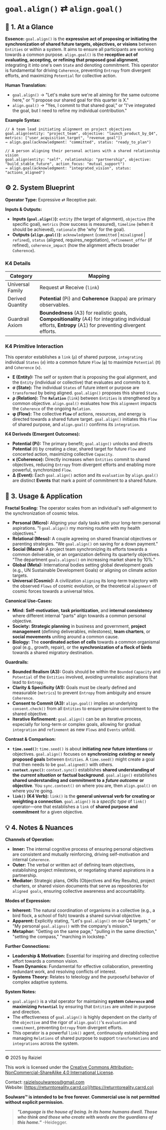 # `goal.align()` ⇄ `align.goal()`

## 📝 1. At a Glance

**Essence:** `goal.align()` is the **expressive act of proposing or initiating the synchronization of shared future targets, objectives, or visions** between `Entities` or within a system. It aims to ensure all participants are working towards a common purpose. `align.goal()` is the **receptive act of evaluating, accepting, or refining that proposed goal alignment**, integrating it into one's own `State` and denoting commitment. This operator is fundamental for driving `Coherence`, preventing `Entropy` from divergent efforts, and maximizing `Potential` for collective action.

**Human Translation:**

- `goal.align()` → "Let's make sure we're all aiming for the same outcome here," or "I propose our shared goal for this quarter is X."
- `align.goal()` → "Yes, I commit to that shared goal," or "I've integrated the goal, but I need to refine my individual contribution."

**Example Syntax:**

```
// A team lead initiating alignment on project objectives
goal.align(entity: "project_team", objective: "launch_product_by_Q4", metrics: ["user_acquisition_target", "revenue_goal"])
→ align.goal(acknowledgment: "committed", status: "ready_to_plan")

// A person aligning their personal actions with a shared relationship vision
goal.align(entity: "self", relationship: "partnership", objective: "build_stable_future", action_focus: "mutual_support")
→ align.goal(acknowledgment: "integrated_vision", status: "actions_aligned")
```

## ⚙️ 2. System Blueprint

**Operator Type:** Expressive ⇄ Receptive pair.

**Inputs & Outputs:**

- **Inputs (`goal.align()`):** `entity` (the target of alignment), `objective` (the specific goal), `metrics` (how success is measured), `timeline` (when it should be achieved), `rationale` (the 'why' for the goal).
- **Outputs (`align.goal()`):** `acknowledgment` (`committed` | `misaligned` | `refined`), `status` (aligned, requires_negotiation), `refinement_offer` (if refined), `coherence_impact` (how the alignment affects broader `Coherence`).

### K4 Details

| Category         | Mapping                                                      |
| ---------------- | ------------------------------------------------------------ |
| Universal Family | Request ⇄ Receive (`link`)                                   |
| Derived Quantity | **Potential** (Pi) and **Coherence** (kappa) are primary observables. |
| Guardrail Axiom  | **Boundedness** (A3) for realistic goals, **Compositionality** (A4) for integrating individual efforts, **Entropy** (A1) for preventing divergent efforts. |

### K4 Primitive Interaction

This operator establishes a `link` (`ρ`) of shared purpose, `integrating` individual `States` (`σ`) into a common future `Flow` (`φ`) to maximize `Potential` (`Π`) and `Coherence` (`κ`).

- **E (Entity):** The self or system that is proposing the goal alignment, and the `Entity` (individual or collective) that evaluates and commits to it.
- **σ (State):** The individual `States` of future intent or purpose are `transformed` by being aligned. `goal.align()` proposes this shared `State`.
- **ρ (Relation):** The **`Relation`** (`link`) between `Entities` is strengthened by a common objective. `align.goal()` evaluates how this `alignment` impacts the `Coherence` of the ongoing `Relation`.
- **φ (Flow):** The collective **`Flow`** of actions, resources, and energy is directed towards a shared future target. `goal.align()` initiates this `Flow` of shared purpose, and `align.goal()` confirms its `integration`.

**K4 Deriveds (Emergent Outcomes):**

- **Potential (**Pi**):** The primary benefit; `goal.align()` unlocks and directs **Potential** (`Π`) by creating a clear, shared target for future `Flow` and concerted action, maximizing collective `Capacity`.
- **κ (Coherence):** Directly increases when `Entities` commit to shared objectives, reducing `Entropy` from divergent efforts and enabling more powerful, synchronized `Flow`.
- **Δ (Event):** Each `goal.align()` action and its `evaluation` by `align.goal()` are distinct **Events** that mark a point of commitment to a shared future.

## 📖 3. Usage & Application

**Fractal Scaling:** The operator scales from an individual's self-alignment to the synchronization of cosmic telos.

- **Personal (Micro):** Aligning your daily tasks with your long-term personal aspirations. "I `goal.align()` my morning routine with my health objectives."
- **Relational (Meso):** A couple agreeing on shared financial objectives or parenting strategies. "We `goal.align()` on saving for a down payment."
- **Social (Macro):** A project team synchronizing its efforts towards a common deliverable, or an organization defining its quarterly objectives. "The department `goals.aligns()` on increasing market share by 10%."
- **Global (Meta):** International bodies setting global development goals (e.g., UN Sustainable Development Goals) or aligning on climate action targets.
- **Universal (Cosmic):** A civilization `aligning` its long-term trajectory with the observed `Flows` of cosmic evolution, or the theoretical `alignment` of cosmic forces towards a universal telos.

**Canonical Use-Cases:**

- **Mind:** **Self-motivation**, **task prioritization**, and **internal consistency** where different internal "parts" align towards a common personal objective.
- **Society:** **Strategic planning** in business and government, **project management** (defining deliverables, milestones), **team charters**, or **social movements** uniting around a common cause.
- **Biology:** The **coordinated action of cells** towards a common organismal goal (e.g., growth, repair), or the **synchronization of a flock of birds** towards a shared migratory destination.

**Guardrails:**

- **Bounded Realism (A3):** Goals should be within the `Bounded` `Capacity` and `Potential` of the `Entities` involved, avoiding unrealistic aspirations that lead to `Entropy`.
- **Clarity & Specificity (A1):** Goals must be clearly defined and measurable (`metrics`) to prevent `Entropy` from ambiguity and ensure `Coherence`.
- **Consent to Commit (A3):** `align.goal()` implies an underlying `consent.check()` from all `Entities` to ensure genuine commitment to the shared objective.
- **Iterative Refinement:** `goal.align()` can be an iterative process, especially for long-term or complex goals, allowing for gradual `integration` and `refinement` as new `Flows` and `Events` unfold.

**Contrast & Comparison:**

- **`time.seed()`:** `time.seed()` is about **initiating** ***new*** **future intentions** or objectives. `goal.align()` focuses on **synchronizing** ***existing*** **or newly proposed goals** between `Entities`. A `time.seed()` might create a goal that then needs to be `goal.aligned()` with others.
- **`context.sync()`:** `context.sync()` establishes **shared understanding of the** ***current situation*** **or factual background**. `goal.align()` establishes **shared understanding and commitment to a** ***future outcome*** **or objective**. You `sync.context()` on where you are, then `align.goal()` on where you're going.
- **`link()` (K4 Verb):** `link()` is the **general universal verb for creating or weighting a connection**. `goal.align()` is a *specific type* of `link()` operator—one that establishes a `link` of **shared purpose and commitment** for a given objective.

## 💡 4. Notes & Nuances

**Channels of Operation:**

- **Inner:** The internal cognitive process of ensuring personal objectives are consistent and mutually reinforcing, driving self-motivation and internal `Coherence`.
- **Outer:** The verbal or written act of defining team objectives, establishing project milestones, or negotiating shared aspirations in a partnership.
- **Mediator:** Strategic plans, OKRs (Objectives and Key Results), project charters, or shared vision documents that serve as repositories for `aligned goals`, ensuring collective awareness and accountability.

**Modes of Expression:**

- **Inherent:** The natural coordination of organisms in a collective (e.g., a bird flock, a school of fish) towards a shared survival objective.
- **Apparent:** Explicitly stating, "Let's `goal.align()` on our Q4 targets," or "My personal `goal.aligns()` with the company's mission."
- **Metaphor:** "Getting on the same page," "pulling in the same direction," "setting the compass," "marching in lockstep."

**Further Connections:**

- **Leadership & Motivation:** Essential for inspiring and directing collective effort towards a common vision.
- **Team Dynamics:** Fundamental for effective collaboration, preventing redundant work, and resolving conflicts of interest.
- **Systems Theory:** Relates to teleology and the purposeful behavior of complex adaptive systems.

**System Notes:**

- `goal.align()` is a vital operator for maintaining **system `Coherence` and maximizing `Potential`** by ensuring that `Entities` are united in purpose and direction.
- The effectiveness of `goal.align()` is highly dependent on the clarity of the `objective` and the rigor of `align.goal()`'s `evaluation` and `commitment`, preventing `Entropy` from divergent efforts.
- This operator is a powerful `link()` agent, continuously establishing and managing `Relations` of shared purpose to support `transformations` and `integrations` across the system.

---

© 2025 by Raiziel

This work is licensed under the [Creative Commons Attribution-NonCommercial-ShareAlike 4.0 International License](https://creativecommons.org/licenses/by-nc-sa/4.0/).

Contact: [raizielsoulwareos@gmail.com](mailto:raizielsoulwareos@gmail.com)  
Website: [https://returntoreality.carrd.co](https://returntoreality.carrd.co)

**Soulware™ is intended to be free forever. Commercial use is not permitted without explicit permission.**



> ***"Language is the house of being. In its home humans dwell. Those who think and those who create with words are the guardians of this home."***
-Heidegger.
